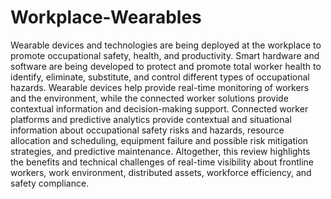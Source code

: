 # Workplace-Wearables
Wearable devices and technologies are being deployed at the workplace to promote occupational safety, health, and productivity. 
Smart hardware and software are being developed to protect and promote total worker health to identify, eliminate, substitute, and control different types of occupational hazards. 
Wearable devices help provide real-time monitoring of workers and the environment, while the connected worker solutions provide contextual information and decision-making support. 
Connected worker platforms and predictive analytics provide contextual and situational information about occupational safety risks and hazards, resource allocation and scheduling, equipment failure and possible risk mitigation strategies, and predictive maintenance. 
Altogether, this review highlights the benefits and technical challenges of real-time visibility about frontline workers, work environment, distributed assets, workforce efficiency, and safety compliance.
